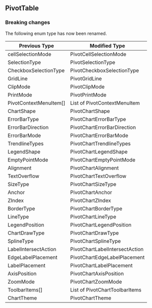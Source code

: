 ## PivotTable

### Breaking changes

The following enum type has now been renamed.

| Previous Type          | Modified Type                  |
| ---------------------- | ------------------------------ |
| cellSelectionMode      | PivotCellSelectionMode         |
| SelectionType          | PivotSelectionType             |
| CheckboxSelectionType  | PivotCheckboxSelectionType     |
| GridLine               | PivotGridLine                  |
| ClipMode               | PivotClipMode                  |
| PrintMode              | PivotPrintMode                 |
| PivotContextMenuItem[] | List of PivotContextMenuItem   |
| ChartShape             | PivotChartShape                |
| ErrorBarType           | PivotChartErrorBarType         |
| ErrorBarDirection      | PivotChartErrorBarDirection    |
| ErrorBarMode           | PivotChartErrorBarMode         |
| TrendlineTypes         | PivotChartTrendlineTypes       |
| LegendShape            | PivotChartLegendShape          |
| EmptyPointMode         | PivotChartEmptyPointMode       |
| Alignment              | PivotChartAlignment            |
| TextOverflow           | PivotChartTextOverflow         |
| SizeType               | PivotChartSizeType             |
| Anchor                 | PivotChartAnchor               |
| ZIndex                 | PivotChartZIndex               |
| BorderType             | PivotChartBorderType           |
| LineType               | PivotChartLineType             |
| LegendPosition         | PivotChartLegendPosition       |
| ChartDrawType          | PivotChartDrawType             |
| SplineType             | PivotChartSplineType           |
| LabelIntersectAction   | PivotChartLabelIntersectAction |
| EdgeLabelPlacement     | PivotChartEdgeLabelPlacement   |
| LabelPlacement         | PivotChartLabelPlacement       |
| AxisPosition           | PivotChartAxisPosition         |
| ZoomMode               | PivotChartZoomMode             |
| ToolbarItems[]         | List of PivotChartToolbarItems |
| ChartTheme             | PivotChartTheme                |

